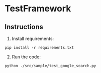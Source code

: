 # TestFramework

## Instructions

1. Install requirements:

```
pip install -r requirements.txt
```

2. Run the code:
```
python ./src/sample/test_google_search.py
```
